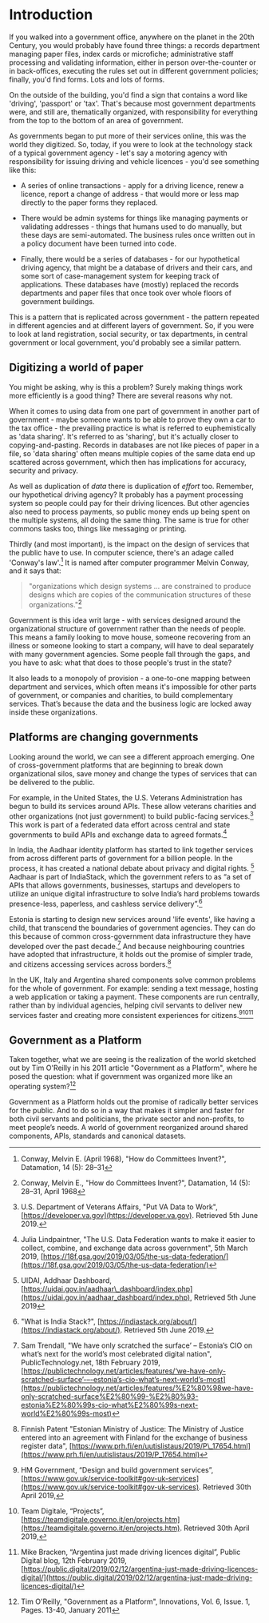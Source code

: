 # Introduction

If you walked into a government office, anywhere on the planet in the 20th Century, you would probably have found three things: a records department managing paper files, index cards or microfiche; administrative staff processing and validating information, either in person over-the-counter or in back-offices, executing the rules set out in different government policies; finally, you'd find forms. Lots and lots of forms.

On the outside of the building, you'd find a sign that contains a word like 'driving', 'passport' or 'tax'. That's because most government departments were, and still are, thematically organized, with responsibility for everything from the top to the bottom of an area of government.

As governments began to put more of their services online, this was the world they digitized. So, today, if you were to look at the technology stack of a typical government agency - let's say a motoring agency with responsibility for issuing driving and vehicle licences - you'd see something like this:

* A series of online transactions - apply for a driving licence, renew a licence, report a change of address - that would more or less map directly to the paper forms they replaced.

* There would be admin systems for things like managing payments or validating addresses - things that humans used to do manually, but these days are semi-automated. The business rules once written out in a policy document have been turned into code.

* Finally, there would be a series of databases - for our hypothetical driving agency, that might be a database of drivers and their cars, and some sort of case-management system for keeping track of applications.  These databases have (mostly) replaced the records departments and paper files that once took over whole floors of government buildings.

This is a pattern that is replicated across government - the pattern repeated in different agencies and at different layers of government. So, if you were to look at land registration, social security, or tax departments, in central government or local government, you'd probably see a similar pattern.

## Digitizing a world of paper

You might be asking, why is this a problem? Surely making things work more efficiently is a good thing? There are several reasons why not.

When it comes to using data from one part of government in another part of government - maybe someone wants to be able to prove they own a car to the tax office - the prevailing practice is what is referred to euphemistically as 'data sharing'.  It's referred to as 'sharing', but it's actually closer to copying-and-pasting. Records in databases are not like pieces of paper in a file, so 'data sharing' often means multiple copies of the same data end up scattered across government, which then has implications for accuracy, security and privacy.

As well as duplication of _data_ there is duplication of _effort_ too. Remember, our hypothetical driving agency? It probably has a payment processing system so people could pay for their driving licences. But other agencies also need to process payments, so public money ends up being spent on the multiple systems, all doing the same thing. The same is true for other commons tasks too, things like messaging or printing.

Thirdly (and most important), is the impact on the design of services that the public have to use. In computer science, there's an adage called 'Conway's law'.[^1] It is named after computer programmer Melvin Conway, and it says that:

> "organizations which design systems ... are constrained to produce designs which are copies of the communication structures of these organizations."[^2]

Government is this idea writ large - with services designed around the organizational structure of government rather than the needs of people. This means a family looking to move house, someone recovering from an illness or someone looking to start a company, will have to deal separately with many government agencies. Some people fall through the gaps, and you have to ask: what that does to those people's trust in the state?

It also leads to a monopoly of provision - a one-to-one mapping between department and services, which often means it's impossible for other parts of government, or companies and charities, to build complementary services. That’s because the data and the business logic are locked away inside these organizations.

## Platforms are changing governments

Looking around the world, we can see a different approach emerging. One of cross-government platforms that are beginning to break down organizational silos, save money and change the types of services that can be delivered to the public. 

For example, in the United States, the U.S. Veterans Administration has begun to build its services around APIs. These allow veterans charities and other organizations (not just government) to build public-facing services.[^3] This work is part of a federated data effort across central and state governments to build APIs and exchange data to agreed formats.[^4]

In India, the Aadhaar identity platform has started to link together services from across different parts of government for a billion people. In the process, it has created a national debate about privacy and digital rights. [^5] Aadhaar is part of IndiaStack, which the government refers to as “a set of APIs that allows governments, businesses, startups and developers to utilize an unique digital infrastructure to solve India’s hard problems towards presence-less, paperless, and cashless service delivery”.[^6]

Estonia is starting to design new services around 'life events', like having a child, that transcend the boundaries of government agencies. They can do this because of common cross-government data infrastructure they have developed over the past decade.[^7] And because neighbouring countries have adopted that infrastructure, it holds out the promise of simpler trade, and citizens accessing services across borders.[^8]

In the UK, Italy and Argentina shared components solve common problems for the whole of government. For example: sending a text message, hosting a web application or taking a payment. These components are run centrally, rather than by individual agencies, helping civil servants to deliver new services faster and creating more consistent experiences for citizens.[^9][^10][^11]

## Government as a Platform

Taken together, what we are seeing is the realization of the world sketched out by Tim O'Reilly in his 2011 article "Government as a Platform", where he posed the question: what if government was organized more like an operating system?[^12]

Government as a Platform holds out the promise of radically better services for the public. And to do so in a way that makes it simpler and faster for both civil servants and politicians, the private sector and non-profits, to meet people’s needs. A world of government reorganized around shared components, APIs, standards and canonical datasets.

[^1]:   Conway, Melvin E. (April 1968), "How do Committees Invent?", Datamation, 14 (5): 28–31

[^2]:   Conway, Melvin E., "How do Committees Invent?", Datamation, 14 (5): 28–31, April 1968

[^3]:   U.S. Department of Veterans Affairs, "Put VA Data to Work", [https://developer.va.gov](https://developer.va.gov). Retrieved 5th June 2019.

[^4]:   Julia Lindpaintner, "The U.S. Data Federation wants to make it easier to collect, combine, and exchange data across government", 5th March 2019, [https://18f.gsa.gov/2019/03/05/the-us-data-federation/](https://18f.gsa.gov/2019/03/05/the-us-data-federation/)

[^5]:   UIDAI, Addhaar Dashboard, [https://uidai.gov.in/aadhaar\_dashboard/index.php](https://uidai.gov.in/aadhaar_dashboard/index.php), Retrieved 5th June 2019

[^6]:   "What is India Stack?", [https://indiastack.org/about/](https://indiastack.org/about/). Retrieved 5th June 2019.

[^7]:   Sam Trendall, "We have only scratched the surface’ – Estonia’s CIO on what’s next for the world’s most celebrated digital nation", PublicTechnology.net, 18th February 2019, [https://publictechnology.net/articles/features/‘we-have-only-scratched-surface’-–-estonia’s-cio-what’s-next-world’s-most](https://publictechnology.net/articles/features/%E2%80%98we-have-only-scratched-surface%E2%80%99-%E2%80%93-estonia%E2%80%99s-cio-what%E2%80%99s-next-world%E2%80%99s-most)

[^8]:   Finnish Patent  "Estonian Ministry of Justice: The Ministry of Justice entered into an agreement with Finland for the exchange of business register data", [https://www.prh.fi/en/uutislistaus/2019/P\_17654.html](https://www.prh.fi/en/uutislistaus/2019/P_17654.html)

[^9]:   HM Government, “Design and build government services”, [https://www.gov.uk/service-toolkit#gov-uk-services](https://www.gov.uk/service-toolkit#gov-uk-services). Retrieved 30th April 2019,

[^10]:  Team Digitale, “Projects”, [https://teamdigitale.governo.it/en/projects.htm](https://teamdigitale.governo.it/en/projects.htm). Retrieved 30th April 2019,

[^11]:  Mike Bracken, “Argentina just made driving licences digital”, Public Digital blog, 12th February 2019, [https://public.digital/2019/02/12/argentina-just-made-driving-licences-digital/](https://public.digital/2019/02/12/argentina-just-made-driving-licences-digital/)

[^12]:  Tim O'Reilly, "Government as a Platform", Innovations, Vol. 6, Issue. 1, Pages. 13-40, January 2011
